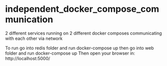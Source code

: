 # independent_docker_compose_communication
2 different services running on 2 different docker composes communicating with each other via network

To run
go into redis folder and run
docker-compose up
then go into web folder and run 
docker-compose up
Then open your browser in:
http://localhost:5000/